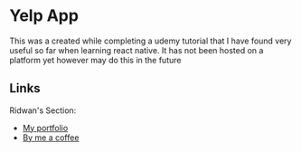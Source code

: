 
# Yelp App
This was a created while completing a udemy tutorial that I have found very useful so far when learning react native. 
It has not been hosted on a platform yet however may do this in the future
## Links
Ridwan's Section:
- [My portfolio](https://ridwan.co.uk/)
- [By me a coffee](https://ko-fi.com/R1D1M1LL)
